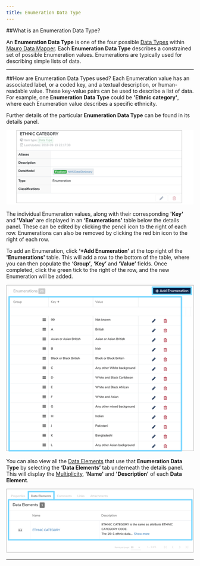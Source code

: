```yaml
---
title: Enumeration Data Type
---
```


##What is an Enumeration Data Type?

An **Enumeration Data Type** is one of the four possible [Data Types](../data-type/data-type.md) within [Mauro Data Mapper](https://modelcatalogue.cs.ox.ac.uk/mdm-ui/#/home). Each **Enumeration Data Type** describes a constrained set of possible Enumeration values. Enumerations are typically used for describing simple lists of data.

---

##How are Enumeration Data Types used?
Each Enumeration value has an associated label, or a coded key, and a textual description, or human-readable value. These key-value pairs can be used to describe a list of data. For example, one **Enumeration Data Type** could be **'Ethnic category'**, where each Enumeration value describes a specific ethnicity. 

Further details of the particular **Enumeration Data Type** can be found in its details panel.

![Enumeration Data Type details panel](enumeration-data-type-details-panel.png) 

The individual Enumeration values, along with their corresponding **'Key'** and **'Value'** are displayed in an **‘Enumerations’** table below the details panel. These can be edited by clicking the pencil icon to the right of each row. Enumerations can also be removed by clicking the red bin icon to the right of each row. 

To add an Enumeration, click **‘+Add Enumeration’** at the top right of the **'Enumerations'** table. This will add a row to the bottom of the table, where you can then populate the **‘Group’**, **‘Key’** and **‘Value’** fields. Once completed, click the green tick to the right of the row, and the new Enumeration will be added.

![Enumerations table](enumerations-table.png) 

You can also view all the [Data Elements](../data-element/data-element.md) that use that **Enumeration Data Type** by selecting the **‘Data Elements’** tab underneath the details panel. This will display the [Multiplicity](../multiplicity/multiplicity.md), **'Name'** and **'Description'** of each **Data Element**. 

![List of Data Elements that use the Enumeration Data Type](enumeration-data-elements.png) 

---

